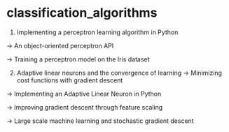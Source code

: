 # classification_algorithms

1. Implementing a perceptron learning algorithm in Python 

  -> An object-oriented perceptron API
  
  
  -> Training a perceptron model on the Iris dataset
  
  
 2. Adaptive linear neurons and the convergence of learning
  -> Minimizing cost functions with gradient descent
  
  
  -> Implementing an Adaptive Linear Neuron in Python
  
  
  -> Improving gradient descent through feature scaling
  
  
  -> Large scale machine learning and stochastic gradient descent
